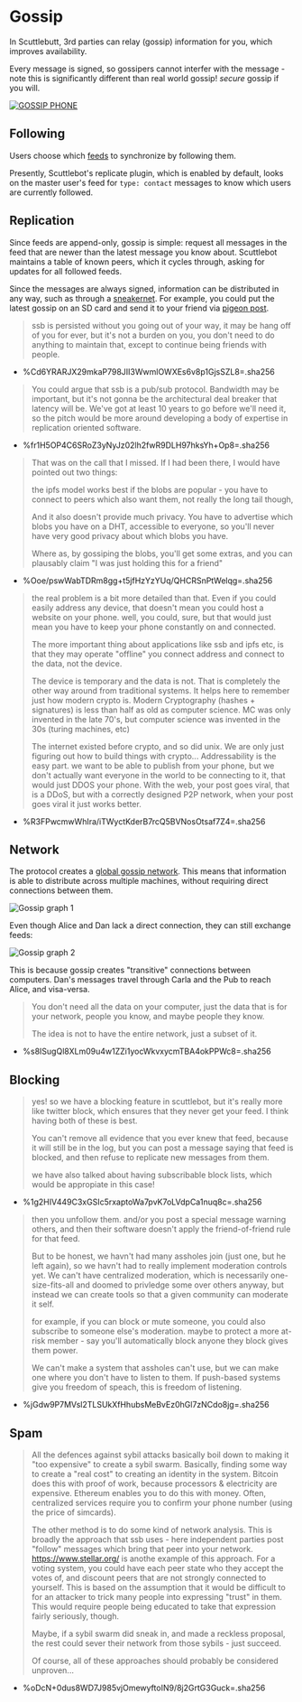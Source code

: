 # Gossip

In Scuttlebutt, 3rd parties can relay (gossip) information for you, which improves availability.

Every message is signed, so gossipers cannot interfer with the message - note this is significantly different than real world gossip! _secure_ gossip if you will.

[![GOSSIP PHONE](../assets/gossip-phone.jpg)](https://twitter.com/BatLabels/status/700324774833217536)

## Following 

Users choose which [feeds](./feed.html) to synchronize by following them.

Presently, Scuttlebot's replicate plugin, which is enabled by default, looks on the master user's feed for `type: contact` messages to know which users are currently followed.

## Replication

Since feeds are append-only, gossip is simple: request all messages in the feed that are newer than the latest message you know about. Scuttlebot maintains a table of known peers, which it cycles through, asking for updates for all followed feeds.

Since the messages are always signed, information can be distributed in any way, such as through a [sneakernet](https://en.wikipedia.org/wiki/Sneakernet). For example, you could put the latest gossip on an SD card and send it to your friend via [pigeon post](https://en.wikipedia.org/wiki/Pigeon_post).

> ssb is persisted without you going out of your way, it may be hang off of you for ever, but it's not a burden on you, you don't need to do anything to maintain that, except to continue being friends with people.

- %Cd6YRARJX29mkaP798JII3WwmlOWXEs6v8p1GjsSZL8=.sha256

> You could argue that ssb is a pub/sub protocol.
> Bandwidth may be important, but it's not gonna be the architectural deal breaker that latency will be. We've got at least 10 years to go before we'll need it, so the pitch would be more around developing a body of expertise in replication oriented software.

- %fr1H5OP4C6SRoZ3yNyJz02lh2fwR9DLH97hksYh+Op8=.sha256

> That was on the call that I missed.
> If I had been there, I would have pointed out two things:
>
> the ipfs model works best if the blobs are popular - you have to connect to peers which also want them, not really the long tail though,
>
> And it also doesn't provide much privacy. You have to advertise which blobs you have on a DHT, accessible to everyone, so you'll never have very good privacy about which blobs you have.
>
> Where as, by gossiping the blobs, you'll get some extras, and you can plausably claim "I was just holding this for a friend"

- %Ooe/pswWabTDRm8gg+t5jfHzYzYUq/QHCRSnPtWelqg=.sha256

> the real problem is a bit more detailed than that. Even if you could easily address any device, that doesn't mean you could host a website on your phone. well, you could, sure, but that would just mean you have to keep your phone constantly on and connected.
>
> The more important thing about applications like ssb and ipfs etc, is that they may operate "offline" you connect address and connect to the data, not the device.
>
> The device is temporary and the data is not. That is completely the other way around from traditional systems. It helps here to remember just how modern crypto is. Modern Cryptography (hashes + signatures) is less than half as old as computer science. MC was only invented in the late 70's, but computer science was invented in the 30s (turing machines, etc)
>
> The internet existed before crypto, and so did unix.
We are only just figuring out how to build things with crypto...
Addressability is the easy part. we want to be able to publish from your phone, but we don't actually want everyone in the world to be connecting to it, that would just DDOS your phone. With the web, your post goes viral, that is a DDoS, but with a correctly designed P2P network, when your post goes viral it just works better.

- %R3FPwcmwWhIra/iTWyctKderB7rcQ5BVNosOtsaf7Z4=.sha256


## Network

The protocol creates a [global gossip network](https://en.wikipedia.org/wiki/Gossip_protocol). This means that information is able to distribute across multiple machines, without requiring direct connections between them.

![Gossip graph 1](../assets/gossip-graph1.png)

Even though Alice and Dan lack a direct connection, they can still exchange feeds:

![Gossip graph 2](../assets/gossip-graph2.png)

This is because gossip creates "transitive" connections between computers. Dan's messages travel through Carla and the Pub to reach Alice, and visa-versa.

> You don't need all the data on your computer, just the data that is for your network, people you know, and maybe people they know.
>
> The idea is not to have the entire network, just a subset of it.

- %s8ISugQl8XLm09u4w1ZZi1yocWkvxycmTBA4okPPWc8=.sha256

## Blocking

> yes! so we have a blocking feature in scuttlebot, but it's really more like twitter block, which ensures that they never get your feed. I think having both of these is best.
>
> You can't remove all evidence that you ever knew that feed, because it will still be in the log, but you can post a message saying that feed is blocked, and then refuse to replicate new messages from them.
>
> we have also talked about having subscribable block lists, which would be appropiate in this case!

- %1g2HIV449C3xGSIc5rxaptoWa7pvK7oLVdpCa1nuq8c=.sha256

> then you unfollow them. and/or you post a special message warning others, and then their software doesn't apply the friend-of-friend rule for that feed.
>
> But to be honest, we havn't had many assholes join (just one, but he left again), so we havn't had to really implement moderation controls yet.
We can't have centralized moderation, which is necessarily one-size-fits-all and doomed to privledge some over others anyway, but instead we can create tools so that a given community can moderate it self.
> 
> for example, if you can block or mute someone, you could also subscribe to someone else's moderation. maybe to protect a more at-risk member - say you'll automatically block anyone they block gives them power.
>
> We can't make a system that assholes can't use, but we can make one where you don't have to listen to them. If push-based systems give you freedom of speach, this is freedom of listening.

- %jGdw9P7MVsl2TLSUkXfHhubsMeBvEz0hGl7zNCdo8jg=.sha256

## Spam

> All the defences against sybil attacks basically boil down to making it "too expensive" to create a sybil swarm. Basically, finding some way to create a "real cost" to creating an identity in the system.
> Bitcoin does this with proof of work, because processors & electricity are expensive. Ethereum enables you to do this with money. Often, centralized services require you to confirm your phone number (using the price of simcards).
>
> The other method is to do some kind of network analysis. This is broadly the approach that ssb uses - here independent parties post "follow" messages which bring that peer into your network. https://www.stellar.org/ is anothe example of this approach.
> For a voting system, you could have each peer state who they accept the votes of, and discount peers that are not strongly connected to yourself. This is based on the assumption that it would be difficult to for an attacker to trick many people into expressing "trust" in them. This would require people being educated to take that expression fairly seriously, though.
>
> Maybe, if a sybil swarm did sneak in, and made a reckless proposal, the rest could sever their network from those sybils - just succeed.
>
> Of course, all of these approaches should probably be considered unproven...

- %oDcN+0dus8WD7J985vjOmewyftoIN9/8j2GrtG3Guck=.sha256
